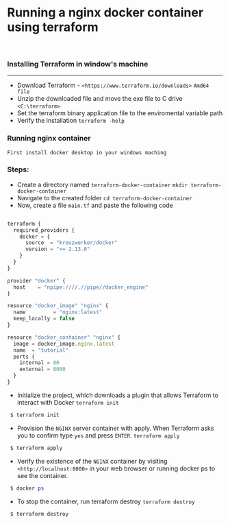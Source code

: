 # Running a nginx docker container using terraform

<br/>

### Installing Terraform in window's machine
---

- Download Terraform - `<https://www.terraform.io/downloads>` `Amd64 file`
- Unzip the downloaded file and move the exe file to C drive `<C:\terraform>`
- Set the terraform binary application file to the enviromental variable path
- Verify the installation `terraform -help`


### Running nginx container

` First install docker desktop in your windows maching `

### Steps:

- Create a directory named `terraform-docker-container`
   `mkdir terraform-docker-container`
- Navigate to the created folder 
    `cd terraform-docker-container`
- Now, create a file `main.tf` and paste the following code

```ts

terraform {
  required_providers {
    docker = {
      source  = "kreuzwerker/docker"
      version = ">= 2.13.0"
    }
  }
}

provider "docker" {
  host    = "npipe:////.//pipe//docker_engine"
}

resource "docker_image" "nginx" {
  name         = "nginx:latest"
  keep_locally = false
}

resource "docker_container" "nginx" {
  image = docker_image.nginx.latest
  name  = "tutorial"
  ports {
    internal = 80
    external = 8000
  }
}
```

- Initialize the project, which downloads a plugin that allows Terraform to interact with Docker `terraform init`

```powershell
 $ terraform init 
```
  
- Provision the `NGINX` server container with apply. When Terraform asks you to confirm type `yes` and press `ENTER`.  `terraform apply`

```powershell
 $ terraform apply 
```
  
- Verify the existence of the `NGINX` container by visiting `<http://localhost:8000>` in your web browser or running docker ps to see the container.

```powershell
 $ docker ps 
```

- To stop the container, run terraform destroy `terraform destroy`

```powershell
 $ terraform destroy
```


